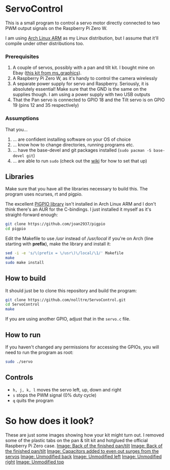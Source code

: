 # ServoControl

This is a small program to control a servo motor directly connected to two PWM output signals on the Raspberry Pi Zero W.

I am using [Arch Linux ARM](https://archlinuxarm.org/) as my Linux distribution, but I assume that it'll compile under other distributions too.

### Prerequisites
1. A couple of servos, possibly with a pan and tilt kit. I bought mine on Ebay ([this kit from ms_graphics](https://www.ebay.co.uk/itm/263327419556)).
1. A Raspberry Pi Zero W, as it's handy to control the camera wirelessly
1. A separate power supply for servo and Raspberry. Seriously, it is absolutely essential! Make sure that the GND is the same on the supplies though. I am using a power supply with two USB outputs
1. That the Pan servo is connected to GPIO 18 and the Tilt servo is on GPIO 19 (pins 12 and 35 respectively)

### Assumptions
That you...
1. ... are confident installing software on your OS of choice
1. ... know how to change directories, running programs etc.
1. ... have the base-devel and git packages installed (`sudo pacman -S base-devel git`)
1. ... are able to run `sudo` (check out the [wiki](https://wiki.archlinux.org/index.php/sudo) for how to set that up)

## Libraries
Make sure that you have all the libraries necessary to build this. The program uses ncurses, rt and pigpio.

The excellent [PiGPIO library](http://abyz.me.uk/rpi/pigpio/) isn't installed in Arch Linux ARM and I don't think there's an AUR for the C-bindings. I just installed it myself as it's straight-forward enough:
```bash
git clone https://github.com/joan2937/pigpio
cd pigpio
```

Edit the Makefile to use */usr* instead of */usr/local* if you're on Arch (line starting with **prefix**), make the library and install it:
```bash
sed -i -e 's/\(prefix = \/usr\)\/local/\1/' Makefile
make
sudo make install
```

## How to build
It should just be to clone this repository and build the program:
```bash
git clone https://github.com/nolltre/ServoControl.git
cd ServoControl
make
```

If you are using another GPIO, adjust that in the `servo.c` file.

## How to run
If you haven't changed any permissions for accessing the GPIOs, you will need to run the program as root:
```bash
sudo ./servo
```

## Controls
* `h, j, k, l` moves the servo left, up, down and right
* `s` stops the PWM signal (0% duty cycle)
* `q` quits the program

# So how does it look?
These are just some images showing how your kit might turn out. I removed some of the plastic tabs on the pan & tilt kit and hotglued the official Raspberry Pi Zero case.
[Image: Back of the finished pan/tilt](/a/raw/b/images/Back.jpg "Back of the finished pan/tilt")
[Image: Back of the finished pan/tilt](/a/raw/images/Front.jpg "Front of the finished pan/tilt")
[Image: Capacitors added to even out surges from the servos](/a/raw/b/images/ServoCaps.jpg "Capacitors added to even out surges from the servos")
[Image: Unmodified back](images/UnmodifiedBack.jpg "Unmodified back")
[Image: Unmodified left](images/UnmodifiedLeft.jpg "Unmodified left")
[Image: Unmodified right](images/UnmodifiedRight.jpg "Unmodified right")
[Image: Unmodified top](images/UnmodifiedTop.jpg "Unmodified top")
